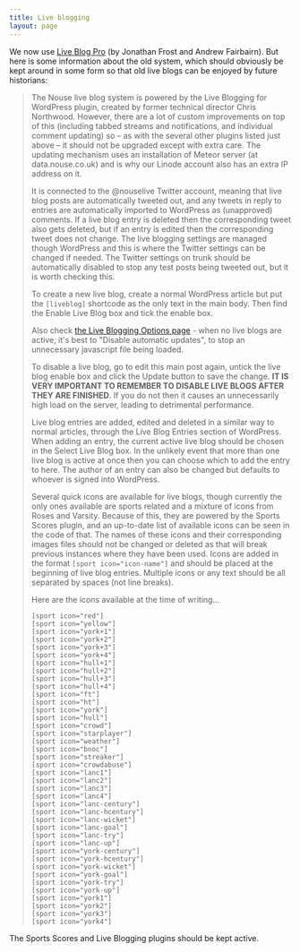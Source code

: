 ```yaml
---
title: Live blogging
layout: page
---
```


We now use [Live Blog Pro](http://www.ocqur.com) (by Jonathan Frost and Andrew Fairbairn).
But here is some information about the old system, which should obviously be kept around in some form so that old live blogs can be enjoyed by future historians:

> The Nouse live blog system is powered by the Live Blogging for WordPress plugin, created by former technical director Chris Northwood. However, there are a lot of custom improvements on top of this (including tabbed streams and notifications, and individual comment updating) so – as with the several other plugins listed just above – it should not be upgraded except with extra care. The updating mechanism uses an installation of Meteor server (at data.nouse.co.uk) and is why our Linode account also has an extra IP address on it.
>
> It is connected to the @nouselive Twitter account, meaning that live blog posts are automatically tweeted out, and any tweets in reply to entries are automatically imported to WordPress as (unapproved) comments. If a live blog entry is deleted then the corresponding tweet also gets deleted, but if an entry is edited then the corresponding tweet does not change. The live blogging settings are managed though WordPress and this is where the Twitter settings can be changed if needed.  The Twitter settings on trunk should be automatically disabled to stop any test posts being tweeted out, but it is worth checking this.
>
> To create a new live blog, create a normal WordPress article but put the `[liveblog]` shortcode as the only text in the main body. Then find the Enable Live Blog box and tick the enable box.
>
> Also check [the Live Blogging Options page](http://www.nouse.co.uk/wp-admin/options-general.php?page=live-blogging-options) - when no live blogs are active, it's best to "Disable automatic updates", to stop an unnecessary javascript file being loaded.
>
> To disable a live blog, go to edit this main post again, untick the live blog enable box and click the Update button to save the change. **IT IS VERY IMPORTANT TO REMEMBER TO DISABLE LIVE BLOGS AFTER THEY ARE FINISHED**. If you do not then it causes an unnecessarily high load on the server, leading to detrimental performance.
>
> Live blog entries are added, edited and deleted in a similar way to normal articles, through the Live Blog Entries section of WordPress. When adding an entry, the current active live blog should be chosen in the Select Live Blog box. In the unlikely event that more than one live blog is active at once then you can choose which to add the entry to here. The author of an entry can also be changed but defaults to whoever is signed into WordPress.
>
> Several quick icons are available for live blogs, though currently the only ones available are sports related and a mixture of icons from Roses and Varsity. Because of this, they are powered by the Sports Scores plugin, and an up-to-date list of available icons can be seen in the code of that. The names of these icons and their corresponding images files should not be changed or deleted as that will break previous instances where they have been used. Icons are added in the format `[sport icon="icon-name"]` and should be placed at the beginning of live blog entries. Multiple icons or any text should be all separated by spaces (not line breaks).
>
> Here are the icons available at the time of writing...
>
>     [sport icon="red"]
>     [sport icon="yellow"]
>     [sport icon="york+1"]
>     [sport icon="york+2"]
>     [sport icon="york+3"]
>     [sport icon="york+4"]
>     [sport icon="hull+1"]
>     [sport icon="hull+2"]
>     [sport icon="hull+3"]
>     [sport icon="hull+4"]
>     [sport icon="ft"]
>     [sport icon="ht"]
>     [sport icon="york"]
>     [sport icon="hull"]
>     [sport icon="crowd"]
>     [sport icon="starplayer"]
>     [sport icon="weather"]
>     [sport icon="bnoc"]
>     [sport icon="streaker"]
>     [sport icon="crowdabuse"]
>     [sport icon="lanc1"]
>     [sport icon="lanc2"]
>     [sport icon="lanc3"]
>     [sport icon="lanc4"]
>     [sport icon="lanc-century"]
>     [sport icon="lanc-hcentury"]
>     [sport icon="lanc-wicket"]
>     [sport icon="lanc-goal"]
>     [sport icon="lanc-try"]
>     [sport icon="lanc-up"]
>     [sport icon="york-century"]
>     [sport icon="york-hcentury"]
>     [sport icon="york-wicket"]
>     [sport icon="york-goal"]
>     [sport icon="york-try"]
>     [sport icon="york-up"]
>     [sport icon="york1"]
>     [sport icon="york2"]
>     [sport icon="york3"]
>     [sport icon="york4"]


The Sports Scores and Live Blogging plugins should be kept active.
